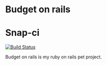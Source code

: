Budget on rails
=============

# Snap-ci
[![Build Status](https://snap-ci.com/alfredosegundo/budgetonrails/branch/master/build_image)](https://snap-ci.com/alfredosegundo/budgetonrails/branch/master)

Budget on rails is my ruby on rails pet project.
